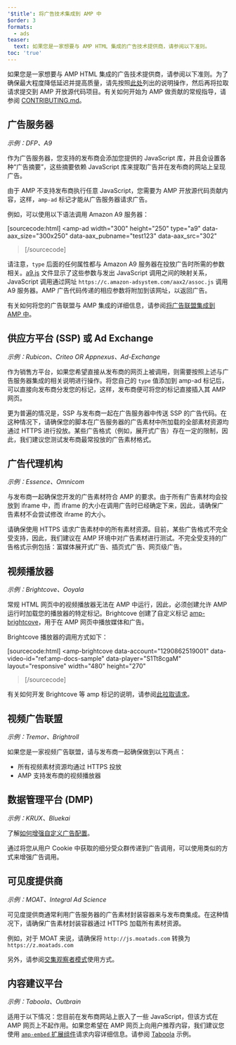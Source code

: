 ```yaml
---
'$title': 将广告技术集成到 AMP 中
$order: 3
formats:
  - ads
teaser:
  text: 如果您是一家想要与 AMP HTML 集成的广告技术提供商，请参阅以下准则。
toc: 'true'
---
```


<!--
This file is imported from https://github.com/ampproject/amphtml/blob/main/ads/_integration-guide.md.
Please do not change this file.
If you have found a bug or an issue please
have a look and request a pull request there.
-->

如果您是一家想要与 AMP HTML 集成的广告技术提供商，请参阅以下准则。为了确保最大程度降低延迟并提高质量，请先按照[此处](https://github.com/ampproject/amphtml/blob/main/ads/../3p/README.md#ads)列出的说明操作，然后再将拉取请求提交到 AMP 开放源代码项目。有关如何开始为 AMP 做贡献的常规指导，请参阅 [CONTRIBUTING.md](https://github.com/ampproject/amphtml/blob/main/ads/../docs/contributing.md)。

## 广告服务器 <a name="ad-server"></a>

_示例：DFP、A9_

作为广告服务器，您支持的发布商会添加您提供的 JavaScript 库，并且会设置各种“广告摘要”，这些摘要依赖 JavaScript 库来提取广告并在发布商的网站上呈现广告。

由于 AMP 不支持发布商执行任意 JavaScript，您需要为 AMP 开放源代码贡献内容，这样，`amp-ad` 标记才能从广告服务器请求广告。

例如，可以使用以下语法调用 Amazon A9 服务器：

[sourcecode:html]
<amp-ad
width="300"
height="250"
type="a9"
data-aax_size="300x250"
data-aax_pubname="test123"
data-aax_src="302"

> </amp-ad>
> [/sourcecode]

请注意，`type` 后面的任何属性都与 Amazon A9 服务器在投放广告时所需的参数相关。[a9.js](https://github.com/ampproject/amphtml/blob/main/ads/./a9.js) 文件显示了这些参数与发出 JavaScript 调用之间的映射关系，JavaScript 调用通过网址 `https://c.amazon-adsystem.com/aax2/assoc.js` 调用 A9 服务器。AMP 广告代码传递的相应参数将附加到该网址，以返回广告。

有关如何将您的广告联盟与 AMP 集成的详细信息，请参阅[将广告联盟集成到 AMP 中](https://github.com/ampproject/amphtml/blob/main/ads/README.md)。

## 供应方平台 (SSP) 或 Ad Exchange <a name="supply-side-platform-ssp-or-an-ad-exchange"></a>

_示例：Rubicon、Criteo OR Appnexus、Ad-Exchange_

作为销售方平台，如果您希望直接从发布商的网页上被调用，则需要按照上述与广告服务器集成的相关说明进行操作。将您自己的 `type` 值添加到 amp-ad 标记后，可以直接向发布商分发您的标记，这样，发布商便可将您的标记直接插入其 AMP 网页。

更为普遍的情况是，SSP 与发布商一起在广告服务器中传送 SSP 的广告代码。在这种情况下，请确保您的脚本在广告服务器的广告素材中所加载的全部素材资源均通过 HTTPS 进行投放。某些广告格式（例如，展开式广告）存在一定的限制，因此，我们建议您测试发布商最常投放的广告素材格式。

## 广告代理机构 <a name="ad-agency"></a>

_示例：Essence、Omnicom_

与发布商一起确保您开发的广告素材符合 AMP 的要求。由于所有广告素材均会投放到 iframe 中，而 iframe 的大小在调用广告时已经确定下来，因此，请确保广告素材不会尝试修改 iframe 的大小。

请确保使用 HTTPS 请求广告素材中的所有素材资源。目前，某些广告格式不完全受支持，因此，我们建议在 AMP 环境中对广告素材进行测试。不完全受支持的广告格式示例包括：富媒体展开式广告、插页式广告、网页级广告。

## 视频播放器 <a name="video-player"></a>

_示例：Brightcove、Ooyala_

常规 HTML 网页中的视频播放器无法在 AMP 中运行，因此，必须创建允许 AMP 运行时加载您的播放器的特定标记。Brightcove 创建了自定义标记 [amp-brightcove](https://github.com/ampproject/amphtml/blob/main/extensions/amp-brightcove/amp-brightcove.md)，用于在 AMP 网页中播放媒体和广告。

Brightcove 播放器的调用方式如下：

[sourcecode:html]
<amp-brightcove
data-account="1290862519001"
data-video-id="ref:amp-docs-sample"
data-player="S1Tt8cgaM"
layout="responsive"
width="480"
height="270"

> </amp-brightcove>
> [/sourcecode]

有关如何开发 Brightcove 等 amp 标记的说明，请参阅[此拉取请求](https://github.com/ampproject/amphtml/pull/1052)。

## 视频广告联盟 <a name="video-ad-network"></a>

_示例：Tremor、Brightroll_

如果您是一家视频广告联盟，请与发布商一起确保做到以下两点：

- 所有视频素材资源均通过 HTTPS 投放
- AMP 支持发布商的视频播放器

## 数据管理平台 (DMP) <a name="data-management-platform-dmp"></a>

_示例：KRUX、Bluekai_

了解[如何增强自定义广告配置](https://amp.dev/documentation/components/amp-ad#enhance-incoming-ad-configuration)。

通过将您从用户 Cookie 中获取的细分受众群传递到广告调用，可以使用类似的方式来增强广告调用。

## 可见度提供商 <a name="viewability-provider"></a>

_示例：MOAT、Integral Ad Science_

可见度提供商通常利用广告服务器的广告素材封装容器来与发布商集成。在这种情况下，请确保广告素材封装容器通过 HTTPS 加载所有素材资源。

例如，对于 MOAT 来说，请确保将 `http://js.moatads.com` 转换为 `https://z.moatads.com`

另外，请参阅[交集观察者模式](https://github.com/ampproject/amphtml/blob/main/ads/README.md#ad-viewability)使用方式。

## 内容建议平台 <a name="content-recommendation-platform"></a>

_示例：Taboola、Outbrain_

适用于以下情况：您目前在发布商网站上嵌入了一些 JavaScript，但该方式在 AMP 网页上不起作用。如果您希望在 AMP 网页上向用户推荐内容，我们建议您使用 [`amp-embed` 扩展组件](https://amp.dev/documentation/components/amp-ad)请求内容详细信息。请参阅 [Taboola](https://github.com/ampproject/amphtml/blob/main/ads/taboola.md) 示例。

